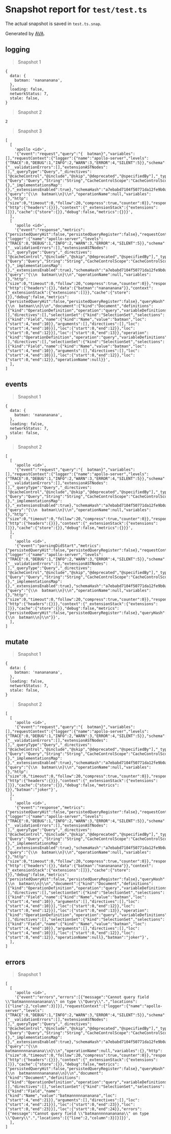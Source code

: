 # Snapshot report for `test/test.ts`

The actual snapshot is saved in `test.ts.snap`.

Generated by [AVA](https://avajs.dev).

## logging

> Snapshot 1

    {
      data: {
        batman: 'nanananana',
      },
      loading: false,
      networkStatus: 7,
      stale: false,
    }

> Snapshot 2

    2

> Snapshot 3

    [
      [
        'apollo <id>',
        '{"event":"request","query":"{  batman}","variables":[],"requestContext":{"logger":{"name":"apollo-server","levels":{"TRACE":0,"DEBUG":1,"INFO":2,"WARN":3,"ERROR":4,"SILENT":5}},"schema":{"__validationErrors":[],"extensionASTNodes":[],"_queryType":"Query","_directives":["@cacheControl","@include","@skip","@deprecated","@specifiedBy"],"_typeMap":{"Query":"Query","String":"String","CacheControlScope":"CacheControlScope","Upload":"Upload","Int":"Int","Boolean":"Boolean","__Schema":"__Schema","__Type":"__Type","__TypeKind":"__TypeKind","__Field":"__Field","__InputValue":"__InputValue","__EnumValue":"__EnumValue","__Directive":"__Directive","__DirectiveLocation":"__DirectiveLocation"},"_subTypeMap":{},"_implementationsMap":{},"_extensionsEnabled":true},"schemaHash":"a7ebabd7104f50771da12fe9b0a1cf9bc4c4ce9e81d6cbc336183077cadbc1dc49d0efb0c7ad6dd36cd2b1b5d64b6d8519946e35417e5941060279df3cad83fc","request":{"query":"{\\n  batman\\n}\\n","operationName":null,"variables":{},"http":{"size":0,"timeout":0,"follow":20,"compress":true,"counter":0}},"response":{"http":{"headers":{}}},"context":{"_extensionStack":{"extensions":[]}},"cache":{"store":{}},"debug":false,"metrics":{}}}',
      ],
      [
        'apollo <id>',
        '{"event":"response","metrics":{"persistedQueryHit":false,"persistedQueryRegister":false},"requestContext":{"logger":{"name":"apollo-server","levels":{"TRACE":0,"DEBUG":1,"INFO":2,"WARN":3,"ERROR":4,"SILENT":5}},"schema":{"__validationErrors":[],"extensionASTNodes":[],"_queryType":"Query","_directives":["@cacheControl","@include","@skip","@deprecated","@specifiedBy"],"_typeMap":{"Query":"Query","String":"String","CacheControlScope":"CacheControlScope","Upload":"Upload","Int":"Int","Boolean":"Boolean","__Schema":"__Schema","__Type":"__Type","__TypeKind":"__TypeKind","__Field":"__Field","__InputValue":"__InputValue","__EnumValue":"__EnumValue","__Directive":"__Directive","__DirectiveLocation":"__DirectiveLocation"},"_subTypeMap":{},"_implementationsMap":{},"_extensionsEnabled":true},"schemaHash":"a7ebabd7104f50771da12fe9b0a1cf9bc4c4ce9e81d6cbc336183077cadbc1dc49d0efb0c7ad6dd36cd2b1b5d64b6d8519946e35417e5941060279df3cad83fc","request":{"query":"{\\n  batman\\n}\\n","operationName":null,"variables":{},"http":{"size":0,"timeout":0,"follow":20,"compress":true,"counter":0}},"response":{"http":{"headers":{}},"data":{"batman":"nanananana"}},"context":{"_extensionStack":{"extensions":[]}},"cache":{"store":{}},"debug":false,"metrics":{"persistedQueryHit":false,"persistedQueryRegister":false},"queryHash":"e794051cc4323f8f85f7f8af0b1a4f81c81ba8a57ecbe561f86b9027c087369f","source":"{\\n  batman\\n}\\n","document":{"kind":"Document","definitions":[{"kind":"OperationDefinition","operation":"query","variableDefinitions":[],"directives":[],"selectionSet":{"kind":"SelectionSet","selections":[{"kind":"Field","name":{"kind":"Name","value":"batman","loc":{"start":4,"end":10}},"arguments":[],"directives":[],"loc":{"start":4,"end":10}}],"loc":{"start":0,"end":12}},"loc":{"start":0,"end":12}}],"loc":{"start":0,"end":13}},"operation":{"kind":"OperationDefinition","operation":"query","variableDefinitions":[],"directives":[],"selectionSet":{"kind":"SelectionSet","selections":[{"kind":"Field","name":{"kind":"Name","value":"batman","loc":{"start":4,"end":10}},"arguments":[],"directives":[],"loc":{"start":4,"end":10}}],"loc":{"start":0,"end":12}},"loc":{"start":0,"end":12}},"operationName":null}}',
      ],
    ]

## events

> Snapshot 1

    {
      data: {
        batman: 'nanananana',
      },
      loading: false,
      networkStatus: 7,
      stale: false,
    }

> Snapshot 2

    [
      [
        'apollo <id>',
        '{"event":"request","query":"{  batman}","variables":[],"requestContext":{"logger":{"name":"apollo-server","levels":{"TRACE":0,"DEBUG":1,"INFO":2,"WARN":3,"ERROR":4,"SILENT":5}},"schema":{"__validationErrors":[],"extensionASTNodes":[],"_queryType":"Query","_directives":["@cacheControl","@include","@skip","@deprecated","@specifiedBy"],"_typeMap":{"Query":"Query","String":"String","CacheControlScope":"CacheControlScope","Upload":"Upload","Int":"Int","Boolean":"Boolean","__Schema":"__Schema","__Type":"__Type","__TypeKind":"__TypeKind","__Field":"__Field","__InputValue":"__InputValue","__EnumValue":"__EnumValue","__Directive":"__Directive","__DirectiveLocation":"__DirectiveLocation"},"_subTypeMap":{},"_implementationsMap":{},"_extensionsEnabled":true},"schemaHash":"a7ebabd7104f50771da12fe9b0a1cf9bc4c4ce9e81d6cbc336183077cadbc1dc49d0efb0c7ad6dd36cd2b1b5d64b6d8519946e35417e5941060279df3cad83fc","request":{"query":"{\\n  batman\\n}\\n","operationName":null,"variables":{},"http":{"size":0,"timeout":0,"follow":20,"compress":true,"counter":0}},"response":{"http":{"headers":{}}},"context":{"_extensionStack":{"extensions":[]}},"cache":{"store":{}},"debug":false,"metrics":{}}}',
      ],
      [
        'apollo <id>',
        '{"event":"parsingDidStart","metrics":{"persistedQueryHit":false,"persistedQueryRegister":false},"requestContext":{"logger":{"name":"apollo-server","levels":{"TRACE":0,"DEBUG":1,"INFO":2,"WARN":3,"ERROR":4,"SILENT":5}},"schema":{"__validationErrors":[],"extensionASTNodes":[],"_queryType":"Query","_directives":["@cacheControl","@include","@skip","@deprecated","@specifiedBy"],"_typeMap":{"Query":"Query","String":"String","CacheControlScope":"CacheControlScope","Upload":"Upload","Int":"Int","Boolean":"Boolean","__Schema":"__Schema","__Type":"__Type","__TypeKind":"__TypeKind","__Field":"__Field","__InputValue":"__InputValue","__EnumValue":"__EnumValue","__Directive":"__Directive","__DirectiveLocation":"__DirectiveLocation"},"_subTypeMap":{},"_implementationsMap":{},"_extensionsEnabled":true},"schemaHash":"a7ebabd7104f50771da12fe9b0a1cf9bc4c4ce9e81d6cbc336183077cadbc1dc49d0efb0c7ad6dd36cd2b1b5d64b6d8519946e35417e5941060279df3cad83fc","request":{"query":"{\\n  batman\\n}\\n","operationName":null,"variables":{},"http":{"size":0,"timeout":0,"follow":20,"compress":true,"counter":0}},"response":{"http":{"headers":{}}},"context":{"_extensionStack":{"extensions":[]}},"cache":{"store":{}},"debug":false,"metrics":{"persistedQueryHit":false,"persistedQueryRegister":false},"queryHash":"e794051cc4323f8f85f7f8af0b1a4f81c81ba8a57ecbe561f86b9027c087369f","source":"{\\n  batman\\n}\\n"}}',
      ],
    ]

## mutate

> Snapshot 1

    {
      data: {
        batman: 'nanananana',
      },
      loading: false,
      networkStatus: 7,
      stale: false,
    }

> Snapshot 2

    [
      [
        'apollo <id>',
        '{"event":"request","query":"{  batman}","variables":[],"requestContext":{"logger":{"name":"apollo-server","levels":{"TRACE":0,"DEBUG":1,"INFO":2,"WARN":3,"ERROR":4,"SILENT":5}},"schema":{"__validationErrors":[],"extensionASTNodes":[],"_queryType":"Query","_directives":["@cacheControl","@include","@skip","@deprecated","@specifiedBy"],"_typeMap":{"Query":"Query","String":"String","CacheControlScope":"CacheControlScope","Upload":"Upload","Int":"Int","Boolean":"Boolean","__Schema":"__Schema","__Type":"__Type","__TypeKind":"__TypeKind","__Field":"__Field","__InputValue":"__InputValue","__EnumValue":"__EnumValue","__Directive":"__Directive","__DirectiveLocation":"__DirectiveLocation"},"_subTypeMap":{},"_implementationsMap":{},"_extensionsEnabled":true},"schemaHash":"a7ebabd7104f50771da12fe9b0a1cf9bc4c4ce9e81d6cbc336183077cadbc1dc49d0efb0c7ad6dd36cd2b1b5d64b6d8519946e35417e5941060279df3cad83fc","request":{"query":"{\\n  batman\\n}\\n","operationName":null,"variables":{},"http":{"size":0,"timeout":0,"follow":20,"compress":true,"counter":0}},"response":{"http":{"headers":{}}},"context":{"_extensionStack":{"extensions":[]}},"cache":{"store":{}},"debug":false,"metrics":{}},"batman":"joker"}',
      ],
      [
        'apollo <id>',
        '{"event":"response","metrics":{"persistedQueryHit":false,"persistedQueryRegister":false},"requestContext":{"logger":{"name":"apollo-server","levels":{"TRACE":0,"DEBUG":1,"INFO":2,"WARN":3,"ERROR":4,"SILENT":5}},"schema":{"__validationErrors":[],"extensionASTNodes":[],"_queryType":"Query","_directives":["@cacheControl","@include","@skip","@deprecated","@specifiedBy"],"_typeMap":{"Query":"Query","String":"String","CacheControlScope":"CacheControlScope","Upload":"Upload","Int":"Int","Boolean":"Boolean","__Schema":"__Schema","__Type":"__Type","__TypeKind":"__TypeKind","__Field":"__Field","__InputValue":"__InputValue","__EnumValue":"__EnumValue","__Directive":"__Directive","__DirectiveLocation":"__DirectiveLocation"},"_subTypeMap":{},"_implementationsMap":{},"_extensionsEnabled":true},"schemaHash":"a7ebabd7104f50771da12fe9b0a1cf9bc4c4ce9e81d6cbc336183077cadbc1dc49d0efb0c7ad6dd36cd2b1b5d64b6d8519946e35417e5941060279df3cad83fc","request":{"query":"{\\n  batman\\n}\\n","operationName":null,"variables":{},"http":{"size":0,"timeout":0,"follow":20,"compress":true,"counter":0}},"response":{"http":{"headers":{}},"data":{"batman":"nanananana"}},"context":{"_extensionStack":{"extensions":[]}},"cache":{"store":{}},"debug":false,"metrics":{"persistedQueryHit":false,"persistedQueryRegister":false},"queryHash":"e794051cc4323f8f85f7f8af0b1a4f81c81ba8a57ecbe561f86b9027c087369f","source":"{\\n  batman\\n}\\n","document":{"kind":"Document","definitions":[{"kind":"OperationDefinition","operation":"query","variableDefinitions":[],"directives":[],"selectionSet":{"kind":"SelectionSet","selections":[{"kind":"Field","name":{"kind":"Name","value":"batman","loc":{"start":4,"end":10}},"arguments":[],"directives":[],"loc":{"start":4,"end":10}}],"loc":{"start":0,"end":12}},"loc":{"start":0,"end":12}}],"loc":{"start":0,"end":13}},"operation":{"kind":"OperationDefinition","operation":"query","variableDefinitions":[],"directives":[],"selectionSet":{"kind":"SelectionSet","selections":[{"kind":"Field","name":{"kind":"Name","value":"batman","loc":{"start":4,"end":10}},"arguments":[],"directives":[],"loc":{"start":4,"end":10}}],"loc":{"start":0,"end":12}},"loc":{"start":0,"end":12}},"operationName":null},"batman":"joker"}',
      ],
    ]

## errors

> Snapshot 1

    [
      [
        'apollo <id>',
        '{"event":"errors","errors":[{"message":"Cannot query field \\"batmannnnnananana\\" on type \\"Query\\".","locations":[{"line":2,"column":3}]}],"requestContext":{"logger":{"name":"apollo-server","levels":{"TRACE":0,"DEBUG":1,"INFO":2,"WARN":3,"ERROR":4,"SILENT":5}},"schema":{"__validationErrors":[],"extensionASTNodes":[],"_queryType":"Query","_directives":["@cacheControl","@include","@skip","@deprecated","@specifiedBy"],"_typeMap":{"Query":"Query","String":"String","CacheControlScope":"CacheControlScope","Upload":"Upload","Int":"Int","Boolean":"Boolean","__Schema":"__Schema","__Type":"__Type","__TypeKind":"__TypeKind","__Field":"__Field","__InputValue":"__InputValue","__EnumValue":"__EnumValue","__Directive":"__Directive","__DirectiveLocation":"__DirectiveLocation"},"_subTypeMap":{},"_implementationsMap":{},"_extensionsEnabled":true},"schemaHash":"a7ebabd7104f50771da12fe9b0a1cf9bc4c4ce9e81d6cbc336183077cadbc1dc49d0efb0c7ad6dd36cd2b1b5d64b6d8519946e35417e5941060279df3cad83fc","request":{"query":"{\\n  batmannnnnananana\\n}\\n","operationName":null,"variables":{},"http":{"size":0,"timeout":0,"follow":20,"compress":true,"counter":0}},"response":{"http":{"headers":{}}},"context":{"_extensionStack":{"extensions":[]}},"cache":{"store":{}},"debug":false,"metrics":{"persistedQueryHit":false,"persistedQueryRegister":false},"queryHash":"e1fe2b14319c95642df1d6f65be7ea80a28bb6416decd7b0a59a4acd0b9514ee","source":"{\\n  batmannnnnananana\\n}\\n","document":{"kind":"Document","definitions":[{"kind":"OperationDefinition","operation":"query","variableDefinitions":[],"directives":[],"selectionSet":{"kind":"SelectionSet","selections":[{"kind":"Field","name":{"kind":"Name","value":"batmannnnnananana","loc":{"start":4,"end":21}},"arguments":[],"directives":[],"loc":{"start":4,"end":21}}],"loc":{"start":0,"end":23}},"loc":{"start":0,"end":23}}],"loc":{"start":0,"end":24}},"errors":[{"message":"Cannot query field \\"batmannnnnananana\\" on type \\"Query\\".","locations":[{"line":2,"column":3}]}]}}',
      ],
    ]
